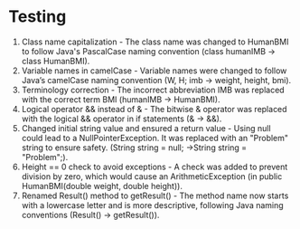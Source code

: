 # Testing
1) Class name capitalization - The class name was changed to HumanBMI to follow Java's PascalCase naming convention (class humanIMB -> class HumanBMI).
2) Variable names in camelCase - Variable names were changed to follow Java’s camelCase naming convention (W, H; imb -> weight, height, bmi).
3) Terminology correction - The incorrect abbreviation IMB was replaced with the correct term BMI (humanIMB -> HumanBMI).
4) Logical operator && instead of & - The bitwise & operator was replaced with the logical && operator in if statements (& -> &&).
5) Changed initial string value and ensured a return value - Using null could lead to a NullPointerException. It was replaced with an "Problem" string to ensure safety. (String string = null; ->String string = "Problem";).
6) Height == 0 check to avoid exceptions - A check was added to prevent division by zero, which would cause an ArithmeticException (in public HumanBMI(double weight, double height)).
7) Renamed Result() method to getResult() - The method name now starts with a lowercase letter and is more descriptive, following Java naming conventions (Result() -> getResult()).
